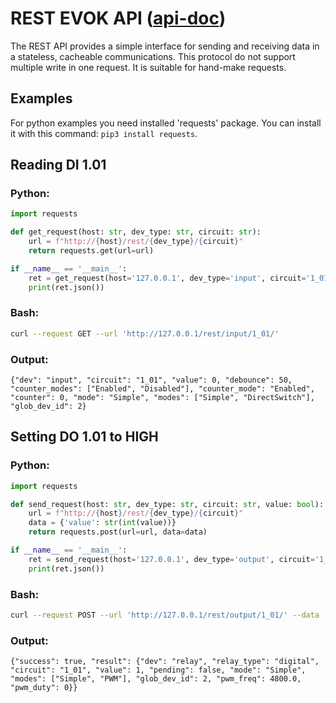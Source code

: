 # REST EVOK API ([api-doc]())

The REST API provides a simple interface for sending and receiving data in a stateless, cacheable communications.
This protocol do not support multiple write in one request.
It is suitable for hand-make requests.

## Examples

For python examples you need installed 'requests' package.
You can install it with this command: `pip3 install requests`.

## Reading DI 1.01

### Python:
```python
import requests

def get_request(host: str, dev_type: str, circuit: str):
    url = f"http://{host}/rest/{dev_type}/{circuit}"
    return requests.get(url=url)

if __name__ == '__main__':
    ret = get_request(host='127.0.0.1', dev_type='input', circuit='1_01')
    print(ret.json())
```

### Bash:
```bash
curl --request GET --url 'http://127.0.0.1/rest/input/1_01/'
```

### Output:
```
{"dev": "input", "circuit": "1_01", "value": 0, "debounce": 50, "counter_modes": ["Enabled", "Disabled"], "counter_mode": "Enabled", "counter": 0, "mode": "Simple", "modes": ["Simple", "DirectSwitch"], "glob_dev_id": 2}
```


## Setting DO 1.01 to HIGH

### Python:
```python
import requests

def send_request(host: str, dev_type: str, circuit: str, value: bool):
    url = f"http://{host}/rest/{dev_type}/{circuit}"
    data = {'value': str(int(value))}
    return requests.post(url=url, data=data)

if __name__ == '__main__':
    ret = send_request(host='127.0.0.1', dev_type='output', circuit='1_01', value=True)
    print(ret.json())
```

### Bash:
```bash
curl --request POST --url 'http://127.0.0.1/rest/output/1_01/' --data 'value=1'
```

### Output:
```
{"success": true, "result": {"dev": "relay", "relay_type": "digital", "circuit": "1_01", "value": 1, "pending": false, "mode": "Simple", "modes": ["Simple", "PWM"], "glob_dev_id": 2, "pwm_freq": 4800.0, "pwm_duty": 0}}
```
